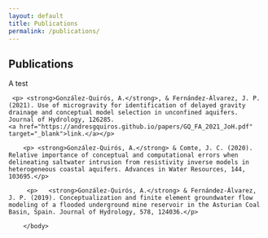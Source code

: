 ```yaml
---
layout: default
title: Publications
permalink: /publications/
---
```

<html>
	<body>
<h2> Publications </h2>
    <p>
      A test </p>
      
     <p> <strong>González-Quirós, A.</strong>, & Fernández-Álvarez, J. P. (2021). Use of microgravity for identification of delayed gravity drainage and conceptual model selection in unconfined aquifers. Journal of Hydrology, 126285.
    <a href="https://andresgquiros.github.io/papers/GQ_FA_2021_JoH.pdf" target="_blank">link.</a></p>

   	    <p> <strong>González-Quirós, A.</strong> & Comte, J. C. (2020). Relative importance of conceptual and computational errors when delineating saltwater intrusion from resistivity inverse models in heterogeneous coastal aquifers. Advances in Water Resources, 144, 103695.</p>
		
		 <p>   <strong>González-Quirós, A.</strong> & Fernández-Álvarez, J. P. (2019). Conceptualization and finite element groundwater flow modeling of a flooded underground mine reservoir in the Asturian Coal Basin, Spain. Journal of Hydrology, 578, 124036.</p>
		
		</body>
		
</html>
